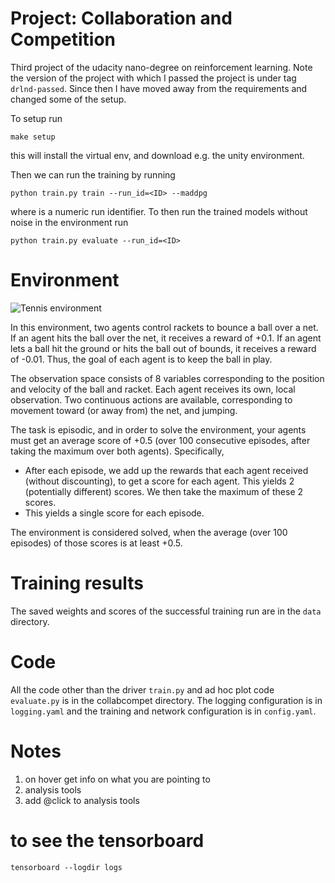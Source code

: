# Project: Collaboration and Competition

Third project of the udacity nano-degree on reinforcement learning.  Note the version of the project with which I
passed the project is under tag `drlnd-passed`.  Since then I have moved away from the requirements and changed some
of the setup.

To setup run

    make setup
    
this will install the virtual env, and download e.g. the unity environment.

Then we can run the training by running

    python train.py train --run_id=<ID> --maddpg
    
where <ID> is a numeric run identifier.  To then run the trained models without noise in the environment run

    python train.py evaluate --run_id=<ID>
    
# Environment

![Tennis environment](https://user-images.githubusercontent.com/10624937/42135623-e770e354-7d12-11e8-998d-29fc74429ca2.gif)

In this environment, two agents control rackets to bounce a ball over a net. If an agent hits the ball over the net, it
receives a reward of +0.1. If an agent lets a ball hit the ground or hits the ball out of bounds, it receives a reward
of -0.01. Thus, the goal of each agent is to keep the ball in play.

The observation space consists of 8 variables corresponding to the position and velocity of the ball and racket. Each
agent receives its own, local observation. Two continuous actions are available, corresponding to movement toward (or
away from) the net, and jumping.

The task is episodic, and in order to solve the environment, your agents must get an average score of +0.5 (over 100
consecutive episodes, after taking the maximum over both agents). Specifically,

- After each episode, we add up the rewards that each agent received (without discounting), to get a score for each
  agent. This yields 2 (potentially different) scores. We then take the maximum of these 2 scores.
- This yields a single score for each episode.

The environment is considered solved, when the average (over 100 episodes) of those scores is at least +0.5.

# Training results

The saved weights and scores of the successful training run are in the `data` directory.

# Code

All the code other than the driver `train.py` and ad hoc plot code `evaluate.py` is in the collabcompet directory.  The
logging configuration is in `logging.yaml` and the training and network configuration is in `config.yaml`.

# Notes

1. on hover get info on what you are pointing to
2. analysis tools
3. add @click to analysis tools

# to see the tensorboard

    tensorboard --logdir logs
